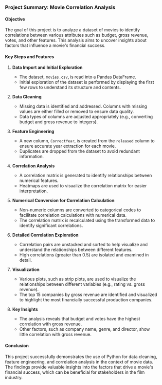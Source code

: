 ### Project Summary: Movie Correlation Analysis

#### Objective
The goal of this project is to analyze a dataset of movies to identify correlations between various attributes such as budget, gross revenue, votes, and other features. This analysis aims to uncover insights about factors that influence a movie's financial success.

#### Key Steps and Features

1. **Data Import and Initial Exploration**
    - The dataset, `movies.csv`, is read into a Pandas DataFrame.
    - Initial exploration of the dataset is performed by displaying the first few rows to understand its structure and contents.

2. **Data Cleaning**
    - Missing data is identified and addressed. Columns with missing values are either filled or removed to ensure data quality.
    - Data types of columns are adjusted appropriately (e.g., converting budget and gross revenue to integers).

3. **Feature Engineering**
    - A new column, `CorrectYear`, is created from the `released` column to ensure accurate year extraction for each movie.
    - Duplicates are dropped from the dataset to avoid redundant information.

4. **Correlation Analysis**
    - A correlation matrix is generated to identify relationships between numerical features.
    - Heatmaps are used to visualize the correlation matrix for easier interpretation.

5. **Numerical Conversion for Correlation Calculation**
    - Non-numeric columns are converted to categorical codes to facilitate correlation calculations with numerical data.
    - The correlation matrix is recalculated using the transformed data to identify significant correlations.

6. **Detailed Correlation Exploration**
    - Correlation pairs are unstacked and sorted to help visualize and understand the relationships between different features.
    - High correlations (greater than 0.5) are isolated and examined in detail.

7. **Visualization**
    - Various plots, such as strip plots, are used to visualize the relationships between different variables (e.g., rating vs. gross revenue).
    - The top 15 companies by gross revenue are identified and visualized to highlight the most financially successful production companies.

8. **Key Insights**
    - The analysis reveals that budget and votes have the highest correlation with gross revenue.
    - Other factors, such as company name, genre, and director, show little correlation with gross revenue.

#### Conclusion
This project successfully demonstrates the use of Python for data cleaning, feature engineering, and correlation analysis in the context of movie data. The findings provide valuable insights into the factors that drive a movie's financial success, which can be beneficial for stakeholders in the film industry.
